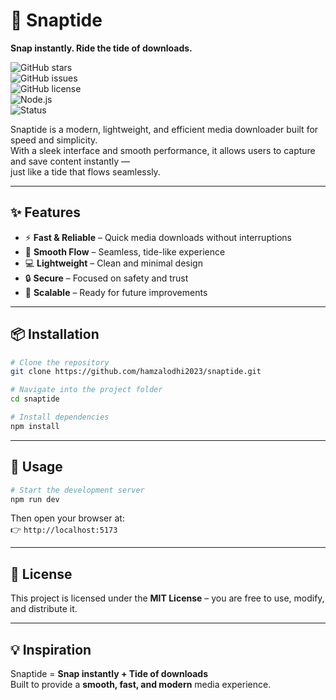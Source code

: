 # 🌊 Snaptide

**Snap instantly. Ride the tide of downloads.**

![GitHub stars](https://img.shields.io/github/stars/hamzalodhi2023/snaptide?style=flat&logo=github)  
![GitHub issues](https://img.shields.io/github/issues/hamzalodhi2023/snaptide)  
![GitHub license](https://img.shields.io/github/license/hamzalodhi2023/snaptide)  
![Node.js](https://img.shields.io/badge/Node.js-22.19.0.x-green?logo=node.js)  
![Status](https://img.shields.io/badge/status-active-success)

Snaptide is a modern, lightweight, and efficient media downloader built for speed and simplicity.  
With a sleek interface and smooth performance, it allows users to capture and save content instantly —  
just like a tide that flows seamlessly.

---

## ✨ Features

- ⚡ **Fast & Reliable** – Quick media downloads without interruptions
- 🌊 **Smooth Flow** – Seamless, tide-like experience
- 💻 **Lightweight** – Clean and minimal design
- 🔒 **Secure** – Focused on safety and trust
- 🚀 **Scalable** – Ready for future improvements

---

## 📦 Installation

```bash
# Clone the repository
git clone https://github.com/hamzalodhi2023/snaptide.git

# Navigate into the project folder
cd snaptide

# Install dependencies
npm install
```

---

## 🚀 Usage

```bash
# Start the development server
npm run dev
```

Then open your browser at:  
👉 `http://localhost:5173`

---

## 📜 License

This project is licensed under the **MIT License** – you are free to use, modify, and distribute it.

---

## 💡 Inspiration

Snaptide = **Snap instantly + Tide of downloads**  
Built to provide a **smooth, fast, and modern** media experience.
